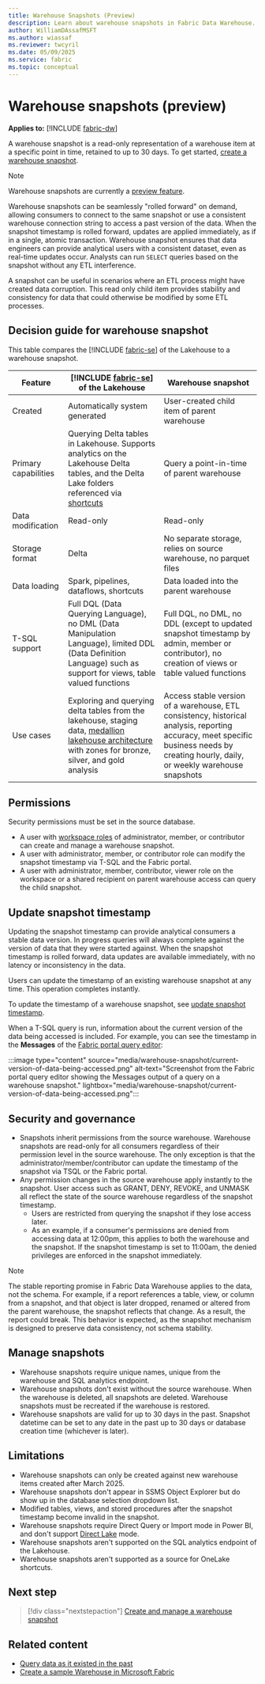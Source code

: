 ```yaml
---
title: Warehouse Snapshots (Preview)
description: Learn about warehouse snapshots in Fabric Data Warehouse.
author: WilliamDAssafMSFT
ms.author: wiassaf
ms.reviewer: twcyril
ms.date: 05/09/2025
ms.service: fabric
ms.topic: conceptual
---
```

# Warehouse snapshots (preview)

**Applies to:** [!INCLUDE [fabric-dw](includes/applies-to-version/fabric-dw.md)]

A warehouse snapshot is a read-only representation of a warehouse item at a specific point in time, retained to up to 30 days. To get started, [create a warehouse snapshot](create-manage-warehouse-snapshot.md).

> [!NOTE]
> Warehouse snapshots are currently a [preview feature](../../fundamentals/preview.md).

Warehouse snapshots can be seamlessly "rolled forward" on demand, allowing consumers to connect to the same snapshot or use a consistent warehouse connection string to access a past version of the data. When the snapshot timestamp is rolled forward, updates are applied immediately, as if in a single, atomic transaction. Warehouse snapshot ensures that data engineers can provide analytical users with a consistent dataset, even as real-time updates occur. Analysts can run `SELECT` queries based on the snapshot without any ETL interference.

A snapshot can be useful in scenarios where an ETL process might have created data corruption. This read only child item provides stability and consistency for data that could otherwise be modified by some ETL processes.

## Decision guide for warehouse snapshot

This table compares the [!INCLUDE [fabric-se](../data-warehouse/includes/fabric-se.md)] of the Lakehouse to a warehouse snapshot.

| Feature             | [!INCLUDE [fabric-se](../data-warehouse/includes/fabric-se.md)] of the Lakehouse| Warehouse snapshot |
| --------------------| --------------------------------  |-------------------|
| Created | Automatically system generated | User-created child item of parent warehouse |
| Primary capabilities | Querying Delta tables in Lakehouse. Supports analytics on the Lakehouse Delta tables, and the Delta Lake folders referenced via [shortcuts](../onelake/onelake-shortcuts.md) | Query a point-in-time of parent warehouse | 
| Data modification    | Read-only  | Read-only |
| Storage format    | Delta  | No separate storage, relies on source warehouse, no parquet files |
| Data loading   | Spark, pipelines, dataflows, shortcuts| Data loaded into the parent warehouse |
| T-SQL support   | Full DQL (Data Querying Language), no DML (Data Manipulation Language), limited DDL (Data Definition Language) such as support for views, table valued functions | Full DQL, no DML, no DDL (except to updated snapshot timestamp by admin, member or contributor), no creation of views or table valued functions |
| Use cases    | Exploring and querying delta tables from the lakehouse, staging data, [medallion lakehouse architecture](../onelake/onelake-medallion-lakehouse-architecture.md) with zones for bronze, silver, and gold analysis  | Access stable version of a warehouse, ETL consistency, historical analysis, reporting accuracy, meet specific business needs by creating hourly, daily, or weekly warehouse snapshots |

## Permissions

Security permissions must be set in the source database.

- A user with [workspace roles](security.md) of administrator, member, or contributor can create and manage a warehouse snapshot.
- A user with administrator, member, or contributor role can modify the snapshot timestamp via T-SQL and the Fabric portal.
- A user with administrator, member, contributor, viewer role on the workspace or a shared recipient on parent warehouse access can query the child snapshot. 

## Update snapshot timestamp

Updating the snapshot timestamp can provide analytical consumers a stable data version. In progress queries will always complete against the version of data that they were started against. When the snapshot timestamp is rolled forward, data updates are available immediately, with no latency or inconsistency in the data.

Users can update the timestamp of an existing warehouse snapshot at any time. This operation completes instantly.

To update the timestamp of a warehouse snapshot, see [update snapshot timestamp](create-manage-warehouse-snapshot.md#update-snapshot-timestamp).

When a T-SQL query is run, information about the current version of the data being accessed is included. For example, you can see the timestamp in the **Messages** of the [Fabric portal query editor](../database/sql/query-editor.md):

:::image type="content" source="media/warehouse-snapshot/current-version-of-data-being-accessed.png" alt-text="Screenshot from the Fabric portal query editor showing the Messages output of a query on a warehouse snapshot." lightbox="media/warehouse-snapshot/current-version-of-data-being-accessed.png":::

## Security and governance

- Snapshots inherit permissions from the source warehouse. Warehouse snapshots are read-only for all consumers regardless of their permission level in the source warehouse. The only exception is that the administrator/member/contributor can update the timestamp of the snapshot via TSQL or the Fabric portal.
- Any permission changes in the source warehouse apply instantly to the snapshot. User access such as GRANT, DENY, REVOKE, and UNMASK all reflect the state of the source warehouse regardless of the snapshot timestamp. 
    - Users are restricted from querying the snapshot if they lose access later.
    - As an example, if a consumer's permissions are denied from accessing data at 12:00pm, this applies to both the warehouse and the snapshot. If the snapshot timestamp is set to 11:00am, the denied privileges are enforced in the snapshot immediately.

> [!NOTE]
> The stable reporting promise in Fabric Data Warehouse applies to the data, not the schema. For example, if a report references a table, view, or column from a snapshot, and that object is later dropped, renamed or altered from the parent warehouse, the snapshot reflects that change. As a result, the report could break. This behavior is expected, as the snapshot mechanism is designed to preserve data consistency, not schema stability.

## Manage snapshots

- Warehouse snapshots require unique names, unique from the warehouse and SQL analytics endpoint.
- Warehouse snapshots don't exist without the source warehouse. When the warehouse is deleted, all snapshots are deleted. Warehouse snapshots must be recreated if the warehouse is restored.
- Warehouse snapshots are valid for up to 30 days in the past. Snapshot datetime can be set to any date in the past up to 30 days or database creation time (whichever is later).

## Limitations

- Warehouse snapshots can only be created against new warehouse items created after March 2025.
- Warehouse snapshots don't appear in SSMS Object Explorer but do show up in the database selection dropdown list.
- Modified tables, views, and stored procedures after the snapshot timestamp become invalid in the snapshot.
- Warehouse snapshots require Direct Query or Import mode in Power BI, and don't support [Direct Lake](../fundamentals/direct-lake-overview.md) mode.
- Warehouse snapshots aren't supported on the SQL analytics endpoint of the Lakehouse.
- Warehouse snapshots aren't supported as a source for OneLake shortcuts.

## Next step

> [!div class="nextstepaction"]
> [Create and manage a warehouse snapshot](create-manage-warehouse-snapshot.md)

## Related content

- [Query data as it existed in the past](time-travel.md)
- [Create a sample Warehouse in Microsoft Fabric](create-warehouse-sample.md)